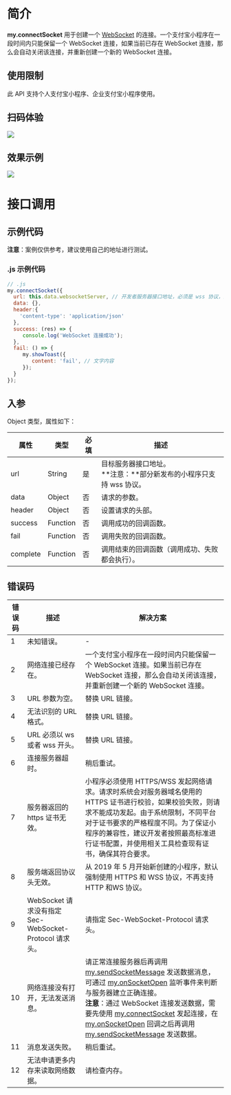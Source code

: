 
# 简介
**my.connectSocket** 用于创建一个 [WebSocket](https://developer.mozilla.org/zh-CN/docs/Web/API/WebSocket) 的连接。一个支付宝小程序在一段时间内只能保留一个 WebSocket 连接，如果当前已存在 WebSocket 连接，那么会自动关闭该连接，并重新创建一个新的 WebSocket 连接。 

## 使用限制
此 API 支持个人支付宝小程序、企业支付宝小程序使用。

## 扫码体验
![](https://gw.alipayobjects.com/zos/skylark-tools/public/files/adccc0ecd4072e1b0fccc2cacf01ec8d.jpeg#align=left&display=inline&height=157&margin=%5Bobject%20Object%5D&originHeight=157&originWidth=127&status=done&style=stroke&width=127)

## 效果示例
![](https://gw.alipayobjects.com/zos/skylark-tools/public/files/fc3f122b0dbbcef4cb9d4b17f5bb0232.png#align=left&display=inline&height=420&margin=%5Bobject%20Object%5D&originHeight=720&originWidth=1280&status=done&style=stroke&width=746)

# 接口调用

## 示例代码
**注意**：案例仅供参考，建议使用自己的地址进行测试。

### .js 示例代码
```javascript
// .js
my.connectSocket({
  url: this.data.websocketServer, // 开发者服务器接口地址，必须是 wss 协议，且域名必须是后台配置的合法域名
  data: {},
  header:{
    'content-type': 'application/json'
  },
  success: (res) => {
     console.log('WebSocket 连接成功');
  },
  fail: () => {
     my.showToast({
        content: 'fail', // 文字内容
     });
  }
});
```

## 入参
Object 类型，属性如下：

| **属性** | **类型** | **必填** | **描述** |
| --- | --- | --- | --- |
| url | String | 是 | 目标服务器接口地址。<br />**注意：**部分新发布的小程序只支持 wss 协议。 |
| data | Object | 否 | 请求的参数。 |
| header | Object | 否 | 设置请求的头部。 |
| success | Function | 否 | 调用成功的回调函数。 |
| fail | Function | 否 | 调用失败的回调函数。 |
| complete | Function | 否 | 调用结束的回调函数（调用成功、失败都会执行）。 |


## 错误码
| **错误码** | **描述** | **解决方案** |
| --- | --- | --- |
| 1 | 未知错误。 | - |
| 2 | 网络连接已经存在。 | 一个支付宝小程序在一段时间内只能保留一个 WebSocket 连接。如果当前已存在 WebSocket 连接，那么会自动关闭该连接，并重新创建一个新的 WebSocket 连接。 |
| 3 | URL 参数为空。 | 替换 URL 链接。 |
| 4 | 无法识别的 URL 格式。 | 替换 URL 链接。 |
| 5 | URL 必须以 ws 或者 wss 开头。 | 替换 URL 链接。 |
| 6 | 连接服务器超时。 | 稍后重试。 |
| 7 | 服务器返回的 https 证书无效。 | 小程序必须使用 HTTPS/WSS 发起网络请求。请求时系统会对服务器域名使用的 HTTPS 证书进行校验，如果校验失败，则请求不能成功发起。由于系统限制，不同平台对于证书要求的严格程度不同。为了保证小程序的兼容性，建议开发者按照最高标准进行证书配置，并使用相关工具检查现有证书，确保其符合要求。 |
| 8 | 服务端返回协议头无效。 | 从 2019 年 5 月开始新创建的小程序，默认强制使用 HTTPS 和 WSS 协议，不再支持 HTTP 和WS 协议。 |
| 9 | WebSocket 请求没有指定 Sec-WebSocket-Protocol 请求头。 | 请指定 Sec-WebSocket-Protocol 请求头。 |
| 10 | 网络连接没有打开，无法发送消息。 | 请正常连接服务器后再调用 [my.sendSocketMessage](https://opendocs.alipay.com/mini/api/mr91d1) 发送数据消息，可通过 [my.onSocketOpen](https://opendocs.alipay.com/mini/api/itm5og) 监听事件来判断与服务器建立正确连接。<br />**注意**：通过 WebSocket 连接发送数据，需要先使用 [my.connectSocket](https://opendocs.alipay.com/mini/api/vx19c3) 发起连接，在 [my.onSocketOpen](https://opendocs.alipay.com/mini/api/itm5og) 回调之后再调用 [my.sendSocketMessage](https://opendocs.alipay.com/mini/api/mr91d1) 发送数据。 |
| 11 | 消息发送失败。 | 稍后重试。 |
| 12 | 无法申请更多内存来读取网络数据。 | 请检查内存。 |

